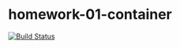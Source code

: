 # homework-01-container
[![Build Status](https://travis-ci.org/cituoo/term2labs.svg?branch=dz-01)](https://travis-ci.org/cituoo/term2labs)

